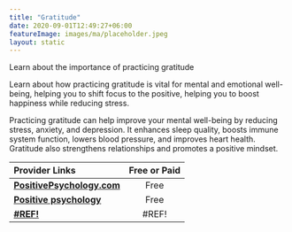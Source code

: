 ```yaml
---
title: "Gratitude"
date: 2020-09-01T12:49:27+06:00
featureImage: images/ma/placeholder.jpeg
layout: static
---
```


Learn about the importance of practicing gratitude

Learn about how practicing gratitude is vital for mental and emotional well-being, helping you to shift focus to the positive, helping you to boost happiness while reducing stress.

Practicing gratitude can help improve your mental well-being by reducing stress, anxiety, and depression. It enhances sleep quality, boosts immune system function, lowers blood pressure, and improves heart health. Gratitude also strengthens relationships and promotes a positive mindset.

| Provider Links      | Free or Paid  |  
| :-----------          | :--------------:      |  
| [**PositivePsychology.com**](https://positivepsychology.com/gratitude-appreciation/) | Free | 
| [**Positive psychology**](https://positivepsychology.com/gratitude-exercises/) | Free  | 
| [**#REF!**](#REF!) | #REF! | 
  

<br/><br/>






